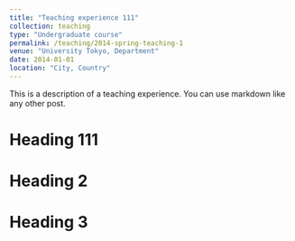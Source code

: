```yaml
---
title: "Teaching experience 111"
collection: teaching
type: "Undergraduate course"
permalink: /teaching/2014-spring-teaching-1
venue: "University Tokyo, Department"
date: 2014-01-01
location: "City, Country"
---
```


This is a description of a teaching experience. You can use markdown like any other post.

Heading 111
======

Heading 2
======

Heading 3
======
